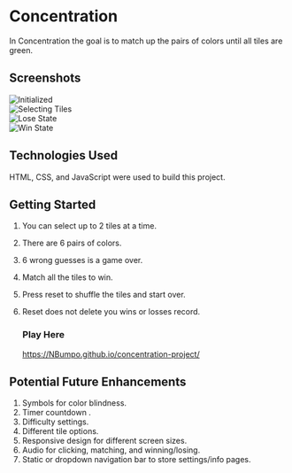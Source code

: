 # __Concentration__

 In Concentration the goal is to match up the pairs of colors until all tiles are green.







## Screenshots

![Initialized](https://i.imgur.com/TZpPSrI.png)  
![Selecting Tiles](https://i.imgur.com/xGsZnNc.png)  
![Lose State](https://i.imgur.com/Fzw66GT.png)  
![Win State](https://i.imgur.com/stIyGQf.png)


## Technologies Used
HTML, CSS, and JavaScript were used to build this project.



## Getting Started
1. You can select up to 2 tiles at a time.
2. There are 6 pairs of colors.
3. 6 wrong guesses is a game over.
4. Match all the tiles to win.
5. Press reset to shuffle the tiles and start over.
6. Reset does not delete you wins or losses record.

    ### Play Here
    https://NBumpo.github.io/concentration-project/

## Potential Future Enhancements
1. Symbols for color blindness.
2. Timer countdown .
3. Difficulty settings.
4. Different tile options.
5. Responsive design for different screen sizes.
6. Audio for clicking, matching, and winning/losing.
7. Static or dropdown navigation bar to store settings/info pages.

    